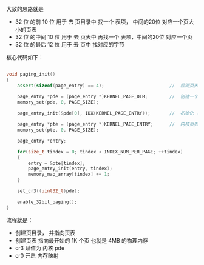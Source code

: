 大致的思路就是

+ 32 位 的前 10 位 用于 去 页目录中 找一个 表项， 中间的20位 对应一个页大小的页表
+ 32 位 的中间 10 位 用于 去 页表中 再找一个 表项，中间的20位 对应一个页
+ 32 位 的最后 12 位 用于 去 页中 找对应的字节



核心代码如下：

```cpp

void paging_init()
{
    assert(sizeof(page_entry) == 4);                        //  检测页表项结构体

    page_entry *pde = (page_entry *)KERNEL_PAGE_DIR;        //  创建一个页目录
    memory_set(pde, 0, PAGE_SIZE);
    
    page_entry_init(&pde[0], IDX(KERNEL_PAGE_ENTRY));       //  初始化 页目录 的第0个 页表项 指向内核页表

    page_entry *pte = (page_entry *)KERNEL_PAGE_ENTRY;      //  内核页表
    memory_set(pte, 0, PAGE_SIZE);

    page_entry *entry;

    for(size_t tindex = 0; tindex < INDEX_NUM_PER_PAGE; ++tindex)        //  将第一个页全部赋值 总共映射1K个页 也即 4MB 的物理内存
    {
        entry = &pte[tindex];
        page_entry_init(entry, tindex);                                 //  把 tindex 号物理页 映射到 tindex 的 pte 中
        memory_map_array[tindex] += 1;                                  //  物理内存使用次数 +1
    }

    set_cr3((uint32_t)pde);

    enable_32bit_paging();
}

```


流程就是：
+ 创建页目录， 并指向页表
+ 创建页表 指向最开始的 1K 个页 也就是 4MB 的物理内存
+ cr3 赋值为 内核 pde
+ cr0 开启 内存映射